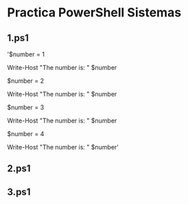 # Practica PowerShell Sistemas
## 1.ps1
'$number = 1

Write-Host "The number is: " $number

$number = 2

Write-Host "The number is: " $number

$number = 3

Write-Host "The number is: " $number

$number = 4

Write-Host "The number is: " $number'


## 2.ps1
## 3.ps1
